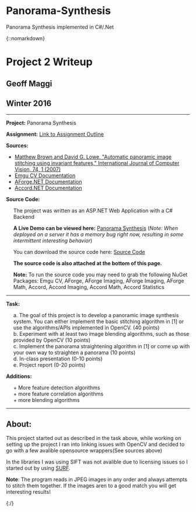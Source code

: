 # Panorama-Synthesis
Panorama Synthesis implemented in C#/.Net

{::nomarkdown}

<h1>Project 2 Writeup</h1>
<h2>Geoff Maggi</h2>
<h2>Winter 2016</h2>
<hr/>
<p><b>Project:</b> Panorama Synthesis</p>
<p><b>Assignment:</b> <a href="http://web.cecs.pdx.edu/~fliu/courses/cs410/prj2.htm">Link to Assignment Outline</a></p>
<p><b>Sources:</b></p>
<ul>
  <li><a href="http://www.cs.ubc.ca/~lowe/papers/07brown.pdf">Matthew Brown and David G. Lowe, "Automatic panoramic image stitching using invariant features," International Journal of Computer Vision, 74, 1 (2007)</a></li>
  <li><a href="http://www.emgu.com/wiki/index.php/Documentation">Emgu CV Documentation</a></li>
  <li><a href="http://www.aforgenet.com/framework/docs/">AForge.NET Documentation</a></li>
  <li><a href="http://accord-framework.net/docs/html/R_Project_Accord_NET.htm">Accord.NET Documentation</a></li>
</ul>

<p><b>Source Code:</b></p>
<div style="margin-left:20px;">
  <p>The project was written as an ASP.NET Web Application with a C# Backend</p>
  <p><b>A Live Demo can be viewed here:</b> <a href="http://cv.laxer.net/Panorama%20Synthesis/">Panorama Synthesis</a> (<i>Note: When deployed on a server it has a memory bug right now, resulting in some intermittent interesting behavior</i>)</p>
  <p>You can download the source code here: <a href="http://cv.laxer.net/Panorama%20Synthesis/project.zip">Source Code</a></p>
  <p><b>The source code is also attached at the bottom of this page.</b></p>
  
  <p><b>Note:</b> To run the source code you may need to grab the following NuGet Packages: Emgu CV, AForge, AForge Imaging, AForge Imaging, AForge Math, Accord, Accord Imaging, Accord Math, Accord Statistics</p>
</div>
<hr/>
<p><b>Task:</b></p>
<div style="margin-left:20px;">
  <p>a. The goal of this project is to develop a panoramic image synthesis system. You can either implement the basic stitching algorithm in [1] or use the algorithms/APIs implemented in OpenCV. (40 points)<br/>
  b. Experiment with at least two image blending algorithms, such as those provided by OpenCV (10 points)<br/>
  c. Implement the panorama straightening algorithm in [1] or come up with your own way to straighten a panorama  (10 points)<br/>
  d. In-class presentation (0-10 points)<br/>
  e. Project report (0-20 points)</p>
</div>

<p><b>Additions:</b></p>
<div style="margin-left:20px;">
  <p>+ More feature detection algorithms<br/>+ more feature correlation algorithms<br/>+ more blending algorithms</p>
</div>
<hr/>
<h2>About:</h2>
<p>This project started out as described in the task above, while working on setting up the project I ran into linking issues with OpenCV and decided to go with a few avalible opensource wrappers(See sources above)</p>
<p>In the libraries I was using SIFT was not avalible due to licensing issues so I started out by using <a href="https://en.wikipedia.org/wiki/Speeded_up_robust_features">SURF</a>.<p>
<p><b>Note</b>: The program reads in JPEG images in any order and always attempts to stitch them together. If the images aren to a good match you will get interesting results!</p>

{:/}